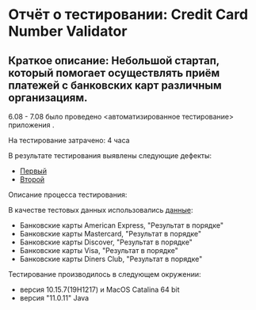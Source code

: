 # Отчёт о тестировании: Credit Card Number Validator

## Краткое описание: Небольшой стартап, который помогает осуществлять приём платежей с банковских карт различным организациям.

6.08 - 7.08 было проведено <автоматизированное тестирование> приложения <IntelliJ IDEA CE>.

На тестирование затрачено: 4 часа

 В результате тестирования выявлены следующие дефекты:

* [Первый](https://github.com/DmitriiLife/java11/issues/1)
* [Второй](https://github.com/DmitriiLife/java11/issues/2)

 Описание процесса тестирования:

В качестве тестовых данных использовались [данные](https://www.getcreditcardnumbers.com): 

* Банковские карты American Express, "Результат в порядке"
* Банковские карты Mastercard, "Результат в порядке"
* Банковские карты Discover, "Результат в порядке"
* Банковские карты Visa, "Результат в порядке"
* Банковские карты Diners Club, "Результат в порядке"

Тестирование производилось в следующем окружении:

* версия 10.15.7(19H1217) и MacOS Catalina 64 bit
* версия "11.0.11" Java